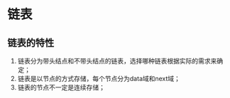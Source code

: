 # 链表

## 链表的特性
1. 链表分为带头结点和不带头结点的链表，选择哪种链表根据实际的需求来确定；
2. 链表是以节点的方式存储，每个节点分为data域和next域；
3. 链表的节点不一定是连续存储；